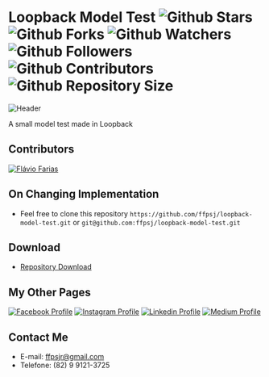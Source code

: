 # Loopback Model Test ![Github Stars](https://img.shields.io/github/stars/ffpsj/loopback-model-test.svg?label=Stars) ![Github Forks](https://img.shields.io/github/forks/ffpsj/loopback-model-test.svg?label=Forks) ![Github Watchers](https://img.shields.io/github/watchers/ffpsj/loopback-model-test.svg?label=Watchers) ![Github Followers](https://img.shields.io/github/followers/ffpsj.svg?label=Followers) ![Github Contributors](https://img.shields.io/github/contributors/ffpsj/loopback-model-test.svg?label=Contributors) ![Github Repository Size](https://img.shields.io/github/repo-size/ffpsj/loopback-model-test.svg?label=Size)

![Header](https://i.imgur.com/vHZUxL6.png)

A small model test made in Loopback

## Contributors
<a href="https://github.com/ffpsj"><img src="https://i.imgur.com/TlK8zDB.png" title="Flávio Farias"></a>

## On Changing Implementation
+ Feel free to clone this repository `https://github.com/ffpsj/loopback-model-test.git` or `git@github.com:ffpsj/loopback-model-test.git`

## Download
+ [Repository Download](https://github.com/ffpsj/loopback-model-test/archive/master.zip)

## My Other Pages
<a href="https://www.facebook.com/flaviofariasjr"><img src="https://i.imgur.com/bHRTPvs.png" title="Facebook Profile"></a> <a href="https://www.instagram.com/flavioaq2"><img src="https://i.imgur.com/VrYSoc0.png" title="Instagram Profile"></a> <a href="https://www.linkedin.com/in/ffpsj"><img src="https://i.imgur.com/ERL5FFt.png" title="Linkedin Profile"></a> <a href="https://www.medium.com/@ffpsj"><img src="https://i.imgur.com/UPR0HtK.png" title="Medium Profile"></a>

## Contact Me
+ E-mail: ffpsjr@gmail.com
+ Telefone: (82) 9 9121-3725
